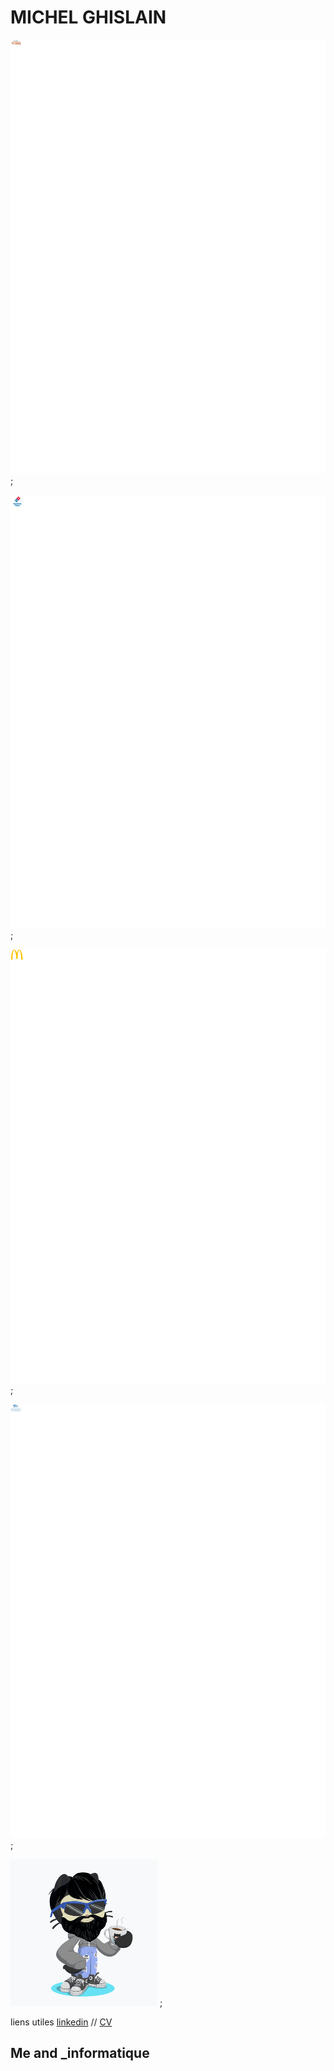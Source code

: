 # MICHEL GHISLAIN 


![Image](college.png) ;

![Image](dom.png) ; 

![Image](mc.png) ;

![Image](univ.png) ;

![Image](cat.png) ;






liens utiles [linkedin](https://www.linkedin.com/in/ghislain-michel-31b024153/) // [CV](CV_Ghislain_Michel_M2i.docx)
## Me and _informatique 


 
 

